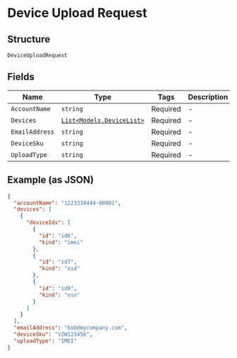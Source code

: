 
# Device Upload Request

## Structure

`DeviceUploadRequest`

## Fields

| Name | Type | Tags | Description |
|  --- | --- | --- | --- |
| `AccountName` | `string` | Required | - |
| `Devices` | [`List<Models.DeviceList>`](../../doc/models/device-list.md) | Required | - |
| `EmailAddress` | `string` | Required | - |
| `DeviceSku` | `string` | Required | - |
| `UploadType` | `string` | Required | - |

## Example (as JSON)

```json
{
  "accountName": "1223334444-00001",
  "devices": [
    {
      "deviceIds": [
        {
          "id": "id6",
          "kind": "imei"
        },
        {
          "id": "id7",
          "kind": "eid"
        },
        {
          "id": "id8",
          "kind": "esn"
        }
      ]
    }
  ],
  "emailAddress": "bob@mycompany.com",
  "deviceSku": "VZW123456",
  "uploadType": "IMEI"
}
```

